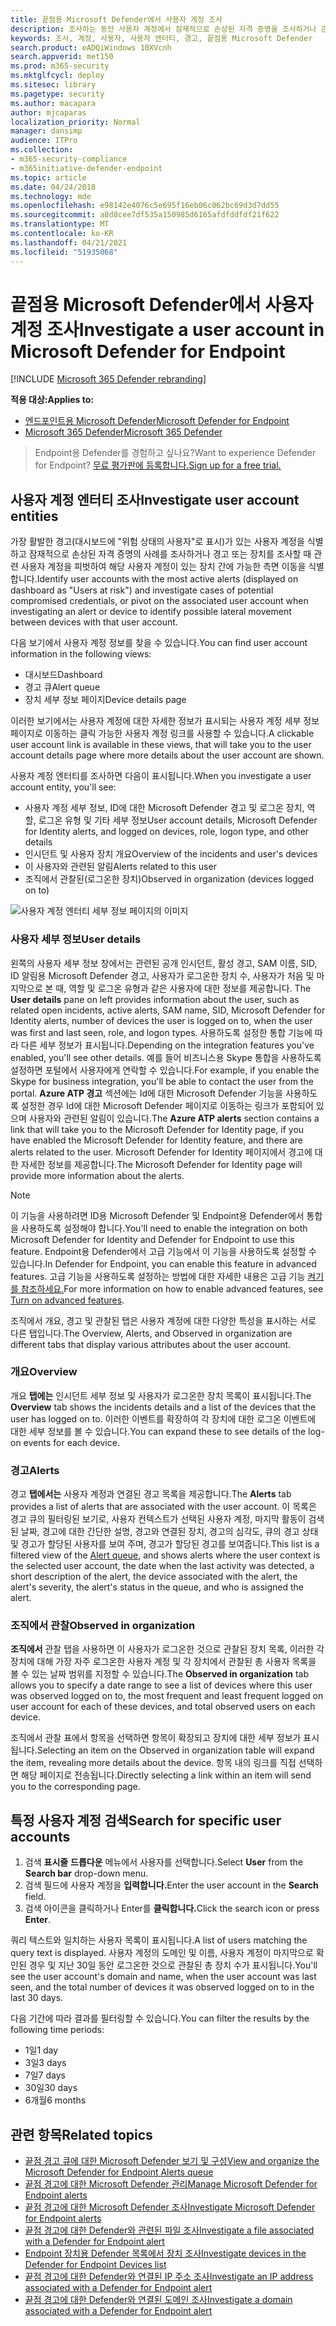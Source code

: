```yaml
---
title: 끝점용 Microsoft Defender에서 사용자 계정 조사
description: 조사하는 동안 사용자 계정에서 잠재적으로 손상된 자격 증명을 조사하거나 관련 사용자 계정을 피벗합니다.
keywords: 조사, 계정, 사용자, 사용자 엔터티, 경고, 끝점용 Microsoft Defender
search.product: eADQiWindows 10XVcnh
search.appverid: met150
ms.prod: m365-security
ms.mktglfcycl: deploy
ms.sitesec: library
ms.pagetype: security
ms.author: macapara
author: mjcaparas
localization_priority: Normal
manager: dansimp
audience: ITPro
ms.collection:
- m365-security-compliance
- m365initiative-defender-endpoint
ms.topic: article
ms.date: 04/24/2018
ms.technology: mde
ms.openlocfilehash: e98142e4076c5e695f16eb06c062bc69d3d7dd55
ms.sourcegitcommit: a8d8cee7df535a150985d6165afdfddfdf21f622
ms.translationtype: MT
ms.contentlocale: ko-KR
ms.lasthandoff: 04/21/2021
ms.locfileid: "51935068"
---
```

# <a name="investigate-a-user-account-in-microsoft-defender-for-endpoint"></a><span data-ttu-id="a6e42-104">끝점용 Microsoft Defender에서 사용자 계정 조사</span><span class="sxs-lookup"><span data-stu-id="a6e42-104">Investigate a user account in Microsoft Defender for Endpoint</span></span>

[!INCLUDE [Microsoft 365 Defender rebranding](../../includes/microsoft-defender.md)]

<span data-ttu-id="a6e42-105">**적용 대상:**</span><span class="sxs-lookup"><span data-stu-id="a6e42-105">**Applies to:**</span></span>
- [<span data-ttu-id="a6e42-106">엔드포인트용 Microsoft Defender</span><span class="sxs-lookup"><span data-stu-id="a6e42-106">Microsoft Defender for Endpoint</span></span>](https://go.microsoft.com/fwlink/p/?linkid=2154037)
- [<span data-ttu-id="a6e42-107">Microsoft 365 Defender</span><span class="sxs-lookup"><span data-stu-id="a6e42-107">Microsoft 365 Defender</span></span>](https://go.microsoft.com/fwlink/?linkid=2118804)


><span data-ttu-id="a6e42-108">Endpoint용 Defender를 경험하고 싶나요?</span><span class="sxs-lookup"><span data-stu-id="a6e42-108">Want to experience Defender for Endpoint?</span></span> [<span data-ttu-id="a6e42-109">무료 평가판에 등록합니다.</span><span class="sxs-lookup"><span data-stu-id="a6e42-109">Sign up for a free trial.</span></span>](https://www.microsoft.com/microsoft-365/windows/microsoft-defender-atp?ocid=docs-wdatp-investigatgeuser-abovefoldlink)

## <a name="investigate-user-account-entities"></a><span data-ttu-id="a6e42-110">사용자 계정 엔터티 조사</span><span class="sxs-lookup"><span data-stu-id="a6e42-110">Investigate user account entities</span></span>

<span data-ttu-id="a6e42-111">가장 활발한 경고(대시보드에 "위험 상태의 사용자"로 표시)가 있는 사용자 계정을 식별하고 잠재적으로 손상된 자격 증명의 사례를 조사하거나 경고 또는 장치를 조사할 때 관련 사용자 계정을 피벗하여 해당 사용자 계정이 있는 장치 간에 가능한 측면 이동을 식별합니다.</span><span class="sxs-lookup"><span data-stu-id="a6e42-111">Identify user accounts with the most active alerts (displayed on dashboard as "Users at risk") and investigate cases of potential compromised credentials, or pivot on the associated user account when investigating an alert or device to identify possible lateral movement between devices with that user account.</span></span>

<span data-ttu-id="a6e42-112">다음 보기에서 사용자 계정 정보를 찾을 수 있습니다.</span><span class="sxs-lookup"><span data-stu-id="a6e42-112">You can find user account information in the following views:</span></span>

- <span data-ttu-id="a6e42-113">대시보드</span><span class="sxs-lookup"><span data-stu-id="a6e42-113">Dashboard</span></span>
- <span data-ttu-id="a6e42-114">경고 큐</span><span class="sxs-lookup"><span data-stu-id="a6e42-114">Alert queue</span></span>
- <span data-ttu-id="a6e42-115">장치 세부 정보 페이지</span><span class="sxs-lookup"><span data-stu-id="a6e42-115">Device details page</span></span>

<span data-ttu-id="a6e42-116">이러한 보기에서는 사용자 계정에 대한 자세한 정보가 표시되는 사용자 계정 세부 정보 페이지로 이동하는 클릭 가능한 사용자 계정 링크를 사용할 수 있습니다.</span><span class="sxs-lookup"><span data-stu-id="a6e42-116">A clickable user account link is available in these views, that will take you to the user account details page where more details about the user account are shown.</span></span>

<span data-ttu-id="a6e42-117">사용자 계정 엔터티를 조사하면 다음이 표시됩니다.</span><span class="sxs-lookup"><span data-stu-id="a6e42-117">When you investigate a user account entity, you'll see:</span></span>

- <span data-ttu-id="a6e42-118">사용자 계정 세부 정보, ID에 대한 Microsoft Defender 경고 및 로그온 장치, 역할, 로그온 유형 및 기타 세부 정보</span><span class="sxs-lookup"><span data-stu-id="a6e42-118">User account details, Microsoft Defender for Identity alerts, and logged on devices, role, logon type, and other details</span></span>
- <span data-ttu-id="a6e42-119">인시던트 및 사용자 장치 개요</span><span class="sxs-lookup"><span data-stu-id="a6e42-119">Overview of the incidents and user's devices</span></span>
- <span data-ttu-id="a6e42-120">이 사용자와 관련된 알림</span><span class="sxs-lookup"><span data-stu-id="a6e42-120">Alerts related to this user</span></span>
- <span data-ttu-id="a6e42-121">조직에서 관찰된(로그온한 장치)</span><span class="sxs-lookup"><span data-stu-id="a6e42-121">Observed in organization (devices logged on to)</span></span>

![사용자 계정 엔터티 세부 정보 페이지의 이미지](images/atp-user-details-view.png)

### <a name="user-details"></a><span data-ttu-id="a6e42-123">사용자 세부 정보</span><span class="sxs-lookup"><span data-stu-id="a6e42-123">User details</span></span>

<span data-ttu-id="a6e42-124">왼쪽의 사용자 세부 정보 창에서는 관련된 공개 인시던트, 활성 경고, SAM 이름, SID, ID 알림용 Microsoft Defender 경고, 사용자가 로그온한 장치 수, 사용자가 처음 및 마지막으로 본 때, 역할 및 로그온 유형과 같은 사용자에 대한 정보를 제공합니다. </span><span class="sxs-lookup"><span data-stu-id="a6e42-124">The **User details** pane on left provides information about the user, such as related open incidents, active alerts, SAM name, SID, Microsoft Defender for Identity alerts, number of devices the user is logged on to, when the user was first and last seen, role, and logon types.</span></span> <span data-ttu-id="a6e42-125">사용하도록 설정한 통합 기능에 따라 다른 세부 정보가 표시됩니다.</span><span class="sxs-lookup"><span data-stu-id="a6e42-125">Depending on the integration features you've enabled, you'll see other details.</span></span> <span data-ttu-id="a6e42-126">예를 들어 비즈니스용 Skype 통합을 사용하도록 설정하면 포털에서 사용자에게 연락할 수 있습니다.</span><span class="sxs-lookup"><span data-stu-id="a6e42-126">For example, if you enable the Skype for business integration, you'll be able to contact the user from the portal.</span></span> <span data-ttu-id="a6e42-127">**Azure ATP 경고** 섹션에는 Id에 대한 Microsoft Defender 기능을 사용하도록 설정한 경우 Id에 대한 Microsoft Defender 페이지로 이동하는 링크가 포함되어 있으며 사용자와 관련된 알림이 있습니다.</span><span class="sxs-lookup"><span data-stu-id="a6e42-127">The **Azure ATP alerts** section contains a link that will take you to the Microsoft Defender for Identity page, if you have enabled the Microsoft Defender for Identity feature, and there are alerts related to the user.</span></span> <span data-ttu-id="a6e42-128">Microsoft Defender for Identity 페이지에서 경고에 대한 자세한 정보를 제공합니다.</span><span class="sxs-lookup"><span data-stu-id="a6e42-128">The Microsoft Defender for Identity page will provide more information about the alerts.</span></span>

>[!NOTE]
><span data-ttu-id="a6e42-129">이 기능을 사용하려면 ID용 Microsoft Defender 및 Endpoint용 Defender에서 통합을 사용하도록 설정해야 합니다.</span><span class="sxs-lookup"><span data-stu-id="a6e42-129">You'll need to enable the integration on both Microsoft Defender for Identity and Defender for Endpoint to use this feature.</span></span> <span data-ttu-id="a6e42-130">Endpoint용 Defender에서 고급 기능에서 이 기능을 사용하도록 설정할 수 있습니다.</span><span class="sxs-lookup"><span data-stu-id="a6e42-130">In Defender for Endpoint, you can enable this feature in advanced features.</span></span> <span data-ttu-id="a6e42-131">고급 기능을 사용하도록 설정하는 방법에 대한 자세한 내용은 고급 기능 [켜기 를 참조하세요.](advanced-features.md)</span><span class="sxs-lookup"><span data-stu-id="a6e42-131">For more information on how to enable advanced features, see [Turn on advanced features](advanced-features.md).</span></span>

<span data-ttu-id="a6e42-132">조직에서 개요, 경고 및 관찰된 탭은 사용자 계정에 대한 다양한 특성을 표시하는 서로 다른 탭입니다.</span><span class="sxs-lookup"><span data-stu-id="a6e42-132">The Overview, Alerts, and Observed in organization are different tabs that display various attributes about the user account.</span></span>

### <a name="overview"></a><span data-ttu-id="a6e42-133">개요</span><span class="sxs-lookup"><span data-stu-id="a6e42-133">Overview</span></span>

<span data-ttu-id="a6e42-134">개요 **탭에는** 인시던트 세부 정보 및 사용자가 로그온한 장치 목록이 표시됩니다.</span><span class="sxs-lookup"><span data-stu-id="a6e42-134">The **Overview** tab shows the incidents details and a list of the devices that the user has logged on to.</span></span> <span data-ttu-id="a6e42-135">이러한 이벤트를 확장하여 각 장치에 대한 로그온 이벤트에 대한 세부 정보를 볼 수 있습니다.</span><span class="sxs-lookup"><span data-stu-id="a6e42-135">You can expand these to see details of the log-on events for each device.</span></span>

### <a name="alerts"></a><span data-ttu-id="a6e42-136">경고</span><span class="sxs-lookup"><span data-stu-id="a6e42-136">Alerts</span></span>

<span data-ttu-id="a6e42-137">경고 **탭에서는** 사용자 계정과 연결된 경고 목록을 제공합니다.</span><span class="sxs-lookup"><span data-stu-id="a6e42-137">The **Alerts** tab provides a list of alerts that are associated with the user account.</span></span> <span data-ttu-id="a6e42-138">이 목록은 경고 큐의 [](alerts-queue.md)필터링된 보기로, 사용자 컨텍스트가 선택된 사용자 계정, 마지막 활동이 검색된 날짜, 경고에 대한 간단한 설명, 경고와 연결된 장치, 경고의 심각도, 큐의 경고 상태 및 경고가 할당된 사용자를 보여 주며, 경고가 할당된 경고를 보여줍니다.</span><span class="sxs-lookup"><span data-stu-id="a6e42-138">This list is a filtered view of the [Alert queue](alerts-queue.md), and shows alerts where the user context is the selected user account, the date when the last activity was detected, a short description of the alert, the device associated with the alert, the alert's severity, the alert's status in the queue, and who is assigned the alert.</span></span>

### <a name="observed-in-organization"></a><span data-ttu-id="a6e42-139">조직에서 관찰</span><span class="sxs-lookup"><span data-stu-id="a6e42-139">Observed in organization</span></span>

<span data-ttu-id="a6e42-140">**조직에서** 관찰 탭을 사용하면 이 사용자가 로그온한 것으로 관찰된 장치 목록, 이러한 각 장치에 대해 가장 자주 로그온한 사용자 계정 및 각 장치에서 관찰된 총 사용자 목록을 볼 수 있는 날짜 범위를 지정할 수 있습니다.</span><span class="sxs-lookup"><span data-stu-id="a6e42-140">The **Observed in organization** tab allows you to specify a date range to see a list of devices where this user was observed logged on to, the most frequent and least frequent logged on user account for each of these devices, and total observed users on each device.</span></span>

<span data-ttu-id="a6e42-141">조직에서 관찰 표에서 항목을 선택하면 항목이 확장되고 장치에 대한 세부 정보가 표시됩니다.</span><span class="sxs-lookup"><span data-stu-id="a6e42-141">Selecting an item on the Observed in organization table will expand the item, revealing more details about the device.</span></span> <span data-ttu-id="a6e42-142">항목 내의 링크를 직접 선택하면 해당 페이지로 전송됩니다.</span><span class="sxs-lookup"><span data-stu-id="a6e42-142">Directly selecting a link within an item will send you to the corresponding page.</span></span>

## <a name="search-for-specific-user-accounts"></a><span data-ttu-id="a6e42-143">특정 사용자 계정 검색</span><span class="sxs-lookup"><span data-stu-id="a6e42-143">Search for specific user accounts</span></span>

1. <span data-ttu-id="a6e42-144">검색 **표시줄** **드롭다운** 메뉴에서 사용자를 선택합니다.</span><span class="sxs-lookup"><span data-stu-id="a6e42-144">Select **User** from the **Search bar** drop-down menu.</span></span>
2. <span data-ttu-id="a6e42-145">검색 필드에 사용자 계정을 **입력합니다.**</span><span class="sxs-lookup"><span data-stu-id="a6e42-145">Enter the user account in the **Search** field.</span></span>
3. <span data-ttu-id="a6e42-146">검색 아이콘을 클릭하거나 Enter를 **클릭합니다.**</span><span class="sxs-lookup"><span data-stu-id="a6e42-146">Click the search icon or press **Enter**.</span></span>

<span data-ttu-id="a6e42-147">쿼리 텍스트와 일치하는 사용자 목록이 표시됩니다.</span><span class="sxs-lookup"><span data-stu-id="a6e42-147">A list of users matching the query text is displayed.</span></span> <span data-ttu-id="a6e42-148">사용자 계정의 도메인 및 이름, 사용자 계정이 마지막으로 확인된 경우 및 지난 30일 동안 로그온한 것으로 관찰된 총 장치 수가 표시됩니다.</span><span class="sxs-lookup"><span data-stu-id="a6e42-148">You'll see the user account's domain and name, when the user account was last seen, and the total number of devices it was observed logged on to in the last 30 days.</span></span>

<span data-ttu-id="a6e42-149">다음 기간에 따라 결과를 필터링할 수 있습니다.</span><span class="sxs-lookup"><span data-stu-id="a6e42-149">You can filter the results by the following time periods:</span></span>

- <span data-ttu-id="a6e42-150">1일</span><span class="sxs-lookup"><span data-stu-id="a6e42-150">1 day</span></span>
- <span data-ttu-id="a6e42-151">3일</span><span class="sxs-lookup"><span data-stu-id="a6e42-151">3 days</span></span>
- <span data-ttu-id="a6e42-152">7일</span><span class="sxs-lookup"><span data-stu-id="a6e42-152">7 days</span></span>
- <span data-ttu-id="a6e42-153">30일</span><span class="sxs-lookup"><span data-stu-id="a6e42-153">30 days</span></span>
- <span data-ttu-id="a6e42-154">6개월</span><span class="sxs-lookup"><span data-stu-id="a6e42-154">6 months</span></span>

## <a name="related-topics"></a><span data-ttu-id="a6e42-155">관련 항목</span><span class="sxs-lookup"><span data-stu-id="a6e42-155">Related topics</span></span>

- [<span data-ttu-id="a6e42-156">끝점 경고 큐에 대한 Microsoft Defender 보기 및 구성</span><span class="sxs-lookup"><span data-stu-id="a6e42-156">View and organize the Microsoft Defender for Endpoint Alerts queue</span></span>](alerts-queue.md)
- [<span data-ttu-id="a6e42-157">끝점 경고에 대한 Microsoft Defender 관리</span><span class="sxs-lookup"><span data-stu-id="a6e42-157">Manage Microsoft Defender for Endpoint alerts</span></span>](manage-alerts.md)
- [<span data-ttu-id="a6e42-158">끝점 경고에 대한 Microsoft Defender 조사</span><span class="sxs-lookup"><span data-stu-id="a6e42-158">Investigate Microsoft Defender for Endpoint alerts</span></span>](investigate-alerts.md)
- [<span data-ttu-id="a6e42-159">끝점 경고에 대한 Defender와 관련된 파일 조사</span><span class="sxs-lookup"><span data-stu-id="a6e42-159">Investigate a file associated with a Defender for Endpoint alert</span></span>](investigate-files.md)
- [<span data-ttu-id="a6e42-160">Endpoint 장치용 Defender 목록에서 장치 조사</span><span class="sxs-lookup"><span data-stu-id="a6e42-160">Investigate devices in the Defender for Endpoint Devices list</span></span>](investigate-machines.md)
- [<span data-ttu-id="a6e42-161">끝점 경고에 대한 Defender와 연결된 IP 주소 조사</span><span class="sxs-lookup"><span data-stu-id="a6e42-161">Investigate an IP address associated with a Defender for Endpoint alert</span></span>](investigate-ip.md)
- [<span data-ttu-id="a6e42-162">끝점 경고에 대한 Defender와 연결된 도메인 조사</span><span class="sxs-lookup"><span data-stu-id="a6e42-162">Investigate a domain associated with a Defender for Endpoint alert</span></span>](investigate-domain.md)
